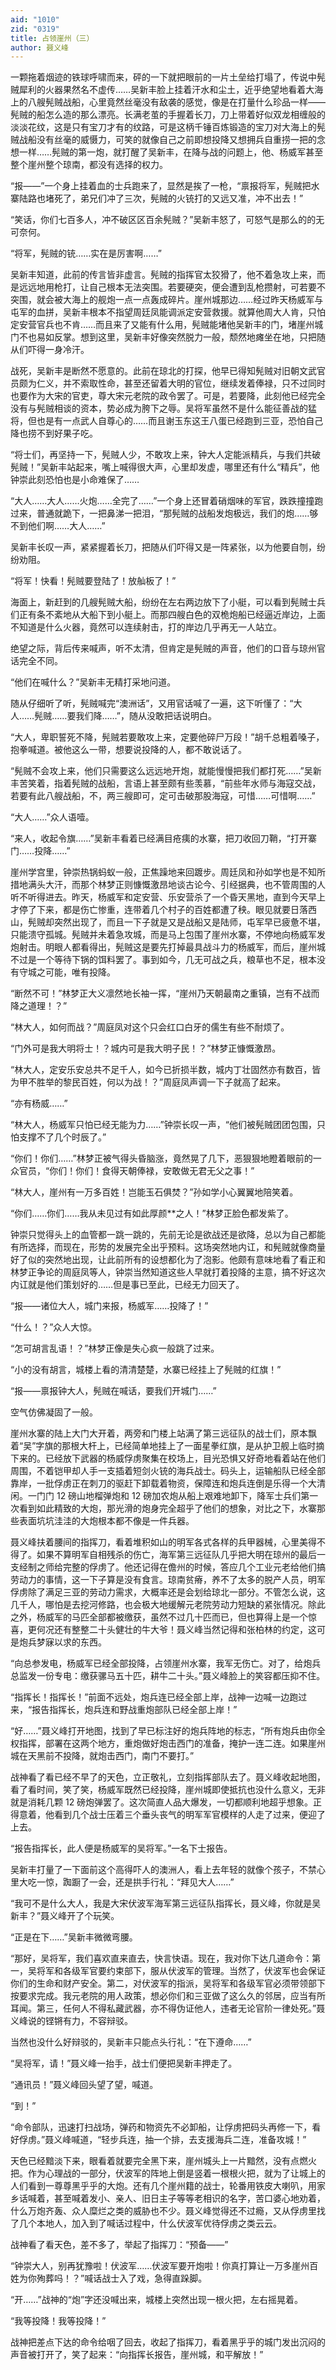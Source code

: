 ```yaml
---
aid: "1010"
zid: "0319"
title: 占领崖州（三）
author: 聂义峰
---
```


一颗拖着烟迹的铁球呼啸而来，砰的一下就把眼前的一片土垒给打塌了，传说中髡贼犀利的火器果然名不虚传……吴新丰脸上挂着汗水和尘土，近乎绝望地看着大海上的八艘髡贼战船，心里竟然丝毫没有敌袭的感觉，像是在打量什么珍品一样——髡贼的船怎么造的那么漂亮。长满老茧的手握着长刀，刀上带着好似双龙相缠般的淡淡花纹，这是只有宝刀才有的纹路，可是这柄千锤百炼锻造的宝刀对大海上的髡贼战船没有丝毫的威慑力，可笑的就像自己之前即想投降又想拥兵自重捞一把的念想一样……髡贼的第一炮，就打醒了吴新丰，在降与战的问题上，他、杨威军甚至整个崖州整个琼南，都没有选择的权力。

“报——”一个身上挂着血的士兵跑来了，显然是挨了一枪，“禀报将军，髡贼把水寨陆路也堵死了，弟兄们冲了三次，髡贼的火铳打的又远又准，冲不出去！”

“笑话，你们七百多人，冲不破区区百余髡贼？”吴新丰怒了，可怒气是那么的的无可奈何。

“将军，髡贼的铳……实在是厉害啊……”

吴新丰知道，此前的传言皆非虚言。髡贼的指挥官太狡猾了，他不着急攻上来，而是远远地用枪打，让自己根本无法突围。若要硬突，便会遭到乱枪攒射，可若要不突围，就会被大海上的舰炮一点一点轰成碎片。崖州城那边……经过昨天杨威军与屯军的血拼，吴新丰根本不指望周廷凤能调派定安营救援。就算他周大人肯，只怕定安营官兵也不肯……而且来了又能有什么用，髡贼能堵他吴新丰的门，堵崖州城门不也易如反掌。想到这里，吴新丰好像突然脱力一般，颓然地瘫坐在地，只把随从们吓得一身冷汗。

战死，吴新丰是断然不愿意的。此前在琼北的打探，他早已得知髡贼对旧朝文武官员颇为仁义，并不索取性命，甚至还留着大明的官位，继续发着俸禄，只不过同时也要作为大宋的官吏，尊大宋元老院的政令罢了。可是，若要降，此刻他已经完全没有与髡贼相谈的资本，势必成为胯下之辱。吴将军虽然不是什么能征善战的猛将，但也是有一点武人自尊心的……而且谢玉东这王八蛋已经跑到三亚，恐怕自己降也捞不到好果子吃。

“将士们，再坚持一下，髡贼人少，不敢攻上来，钟大人定能派精兵，与我们共破髡贼！”吴新丰站起来，嘴上喊得很大声，心里却发虚，哪里还有什么“精兵”，他钟崇此刻恐怕也是小命难保了……

“大人……大人……火炮……全完了……”一个身上还冒着硝烟味的军官，跌跌撞撞跑过来，普通就跪下，一把鼻涕一把泪，“那髡贼的战船发炮极远，我们的炮……够不到他们啊……大人……”

吴新丰长叹一声，紧紧握着长刀，把随从们吓得又是一阵紧张，以为他要自刎，纷纷劝阻。

“将军！快看！髡贼要登陆了！放舢板了！”

海面上，新赶到的几艘髡贼大船，纷纷在左右两边放下了小艇，可以看到髡贼士兵们正有条不紊地从大船下到小艇上。而那四艘白色的双桅炮船已经逼近岸边，上面不知道是什么火器，竟然可以连续射击，打的岸边几乎再无一人站立。

绝望之际，背后传来喊声，听不太清，但肯定是髡贼的声音，他们的口音与琼州官话完全不同。

“他们在喊什么？”吴新丰无精打采地问道。

随从仔细听了听，髡贼喊完“澳洲话”，又用官话喊了一遍，这下听懂了：“大人……髡贼……要我们降……”，随从没敢把话说明白。

“大人，卑职誓死不降，髡贼若要敢攻上来，定要他碎尸万段！”胡千总粗着嗓子，抱拳喊道。被他这么一带，想要说投降的人，都不敢说话了。

“髡贼不会攻上来，他们只需要这么远远地开炮，就能慢慢把我们都打死……”吴新丰苦笑着，指着髡贼的战船，言语上甚至颇有些羡慕，“前些年水师与海寇交战，若要有此八艘战船，不，两三艘即可，定可击破那股海寇，可惜……可惜啊……”

“大人……”众人语噎。

“来人，收起令旗……”吴新丰看着已经满目疮痍的水寨，把刀收回刀鞘，“打开寨门……投降……”

崖州学宫里，钟崇热锅蚂蚁一般，正焦躁地来回踱步。周廷凤和孙如学也是不知所措地满头大汗，而那个林梦正则慷慨激昂地谈古论今、引经据典，也不管周围的人听不听得进去。昨天，杨威军和定安营、乐安营杀了一个昏天黑地，直到今天早上才停了下来，都是伤亡惨重，连带着几个村子的百姓都遭了秧。眼见就要日落西山，髡贼却突然出现了，而且一下子就是又是战船又是陆师，屯军早已疲惫不堪，只能溃守孤城。髡贼并未着急攻城，而是马上包围了崖州水寨，不停地向杨威军发炮射击。明眼人都看得出，髡贼这是要先打掉最具战斗力的杨威军，而后，崖州城不过是一个等待下锅的饵料罢了。事到如今，几无可战之兵，粮草也不足，根本没有守城之可能，唯有投降。

“断然不可！”林梦正大义凛然地长袖一挥，“崖州乃天朝最南之重镇，岂有不战而降之道理！？”

“林大人，如何而战？”周庭凤对这个只会红口白牙的儒生有些不耐烦了。

“门外可是我大明将士！？城内可是我大明子民！？”林梦正慷慨激昂。

“林大人，定安乐安总共不足千人，如今已折损半数，城内丁壮固然亦有数百，皆为甲不胜举的黎民百姓，何以为战！？”周庭凤声调一下子就高了起来。

“亦有杨威……”

“林大人，杨威军只怕已经无能为力……”钟崇长叹一声，“他们被髡贼团团包围，只怕支撑不了几个时辰了。”

“你们！你们……”林梦正被气得头昏脑涨，竟然晃了几下，恶狠狠地瞪着眼前的一众官员，“你们！你们！食得天朝俸禄，安敢做无君无父之事！”

“林大人，崖州有一万多百姓！岂能玉石俱焚？”孙如学小心翼翼地陪笑着。

“你们……你们……我从未见过有如此厚颜\*\*之人！”林梦正脸色都发紫了。

钟崇只觉得头上的血管都一跳一跳的，先前无论是欲战还是欲降，总以为自己都能有所选择，而现在，形势的发展完全出乎预料。这场突然地内讧，和髡贼就像商量好了似的突然地出现，让此前所有的设想都化为了泡影。他颇有意味地看了看正和林梦正争论的周庭凤等人，钟崇当然知道这些人早就打着投降的主意，搞不好这次内讧就是他们策划好的……但是事已至此，已经无力回天了。

“报——诸位大人，城门来报，杨威军……投降了！”

“什么！？”众人大惊。

“怎可胡言乱语！？”林梦正像是失心疯一般跳了过来。

“小的没有胡言，城楼上看的清清楚楚，水寨已经挂上了髡贼的红旗！”

“报——禀报钟大人，髡贼在喊话，要我们开城门……”

空气仿佛凝固了一般。

崖州水寨的陆上大门大开着，两旁和门楼上站满了第三远征队的战士们，原本飘着“吴”字旗的那根大杆上，已经简单地挂上了一面星拳红旗，是从护卫舰上临时摘下来的。已经放下武器的杨威俘虏聚集在校场上，目光恐惧又好奇地看着站在他们周围，不着铠甲却人手一支插着短剑火铳的海兵战士。码头上，运输船队已经全部靠岸，一批俘虏正在刺刀的驱赶下卸载着物资，保障连和炮兵连倒是乐得一个大清闲。一门门 12 磅山地榴弹炮和 12 磅加农炮从船上艰难地卸下，降军士兵们第一次看到如此精致的大炮，那光滑的炮身完全超乎了他们的想象，对比之下，水寨那些表面坑坑洼洼的大炮根本都不像是一件兵器。

聂义峰扶着腰间的指挥刀，看着堆积如山的明军各式各样的兵甲器械，心里美得不得了。如果不算明军自相残杀的伤亡，海军第三远征队几乎把大明在琼州的最后一支经制之师给完整的俘虏了。他还记得在儋州的时候，答应几个工业元老给他们搞劳动力的事情，这一下子算是没有食言。琼南贫瘠，养不了太多的脱产人员，明军俘虏除了满足三亚的劳动力需求，大概率还是会划给琼北一部分。不管怎么说，这几千人，哪怕是去挖河修路，也会极大地缓解元老院劳动力短缺的紧张情况。除此之外，杨威军的马匹全部都被缴获，虽然不过几十匹而已，但也算得上是一个惊喜，更何况还有整整二十头健壮的牛大爷！聂义峰当然记得和张柏林的约定，这可是炮兵梦寐以求的东西。

“向总参发电，杨威军已经全部投降，占领崖州水寨，我军无伤亡。对了，给炮兵总监发一份专电：缴获骡马五十匹，耕牛二十头。”聂义峰脸上的笑容都压抑不住。

“指挥长！指挥长！”前面不远处，炮兵连已经全部上岸，战神一边喊一边跑过来，“报告指挥长，炮兵连和野战重炮部队已经全部上岸！”

“好……”聂义峰打开地图，找到了早已标注好的炮兵阵地的标志，“所有炮兵由你全权指挥，部署在这两个地方，重炮做好炮击西门的准备，掩护一连二连。如果崖州城在天黑前不投降，就炮击西门，南门不要打。”

战神看了看已经不早了的天色，立正敬礼，立刻指挥部队去了。聂义峰收起地图，看了看时间，笑了笑，杨威军既然已经投降，崖州城即使抵抗也没什么意义，无非就是消耗几颗 12 磅炮弹罢了。这次简直人品大爆发，一切都顺利地超乎想象。正得意着，他看到几个战士压着三个垂头丧气的明军军官模样的人走了过来，便迎了上去。

“报告指挥长，此人便是杨威军的吴将军。”一名下士报告。

吴新丰打量了一下面前这个高得吓人的澳洲人，看上去年轻的就像个孩子，不禁心里大吃一惊，踟蹰了一会，还是拱手行礼：“拜见大人……”

“我可不是什么大人，我是大宋伏波军海军第三远征队指挥长，聂义峰，你就是吴新丰？”聂义峰开了个玩笑。

“正是在下……”吴新丰微微弯腰。

“那好，吴将军，我们喜欢直来直去，快言快语。现在，我对你下达几道命令：第一，吴将军和各级军官要约束部下，服从伏波军的管理。当然了，伏波军也会保证你们的生命和财产安全。第二，对伏波军的指派，吴将军和各级军官必须带领部下按要求完成。我元老院的用人政策，想必你们和三亚做了这么久的邻居，应当有所耳闻。第三，任何人不得私藏武器，亦不得伪证他人，违者无论官阶一律处死。”聂义峰说的铿锵有力，不容辩驳。

当然也没什么好辩驳的，吴新丰只能点头行礼：“在下遵命……”

“吴将军，请！”聂义峰一抬手，战士们便把吴新丰押走了。

“通讯员！”聂义峰回头望了望，喊道。

“到！”

“命令部队，迅速打扫战场，弹药和物资先不必卸船，让俘虏把码头再修一下，看好俘虏。”聂义峰喊道，“轻步兵连，抽一个排，去支援海兵二连，准备攻城！”

天色已经黯淡下来，眼看着就要完全黑下来，崖州城头上一片黯然，没有点燃火把。作为心理战的一部分，伏波军的阵地上倒是竖着一根根火把，就为了让城上的人们看到一尊尊黑乎乎的大炮。还有几个崖州籍的战士，轮番用铁皮大喇叭，用家乡话喊着，甚至喊着发小、亲人、旧日主子等等老相识的名字，苦口婆心地劝着，什么万炮齐轰、众人糜烂之类的威胁也不少。聂义峰觉得还不过瘾，又从俘虏里找了几个本地人，加入到了喊话过程中，什么伏波军优待俘虏之类云云。

战神看了看天色，差不多了，举起了指挥刀：“预备——”

“钟崇大人，别再犹豫啦！伏波军……伏波军要开炮啦！你真打算让一万多崖州百姓为你殉葬吗！？”喊话战士入了戏，急得直跺脚。

“开……”战神的“炮”字还没喊出来，城楼上突然出现一根火把，左右摇晃着。

“我等投降！我等投降！”

战神把差点下达的命令给咽了回去，收起了指挥刀，看着黑乎乎的城门发出沉闷的声音被打开了，笑了起来：“向指挥长报告，崖州城，和平解放！”
